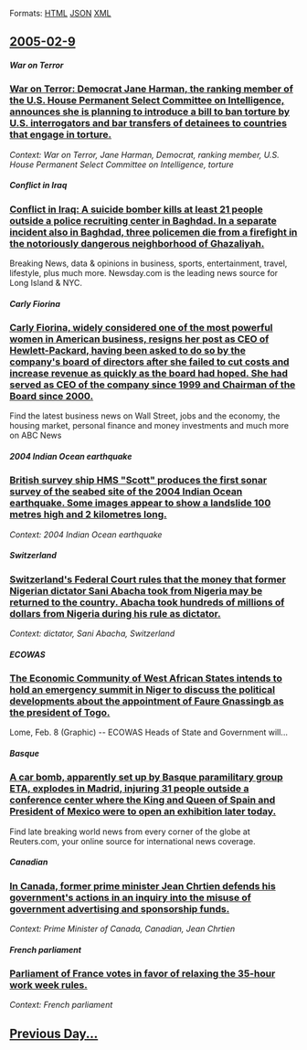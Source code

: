 
Formats: [HTML](2005/02/9/index.html)  [JSON](2005/02/9/index.json)  [XML](2005/02/9/index.xml)  

## [2005-02-9](/news/2005/02/9/index.md)

##### War on Terror
### [ War on Terror: Democrat Jane Harman, the ranking member of the U.S. House Permanent Select Committee on Intelligence, announces she is planning to introduce a bill to ban torture by U.S. interrogators and bar transfers of detainees to countries that engage in torture. ](/news/2005/02/9/war-on-terror-democrat-jane-harman-the-ranking-member-of-the-u-s-house-permanent-select-committee-on-intelligence-announces-she-is-plan.md)
_Context: War on Terror, Jane Harman, Democrat, ranking member, U.S. House Permanent Select Committee on Intelligence, torture_

##### Conflict in Iraq
### [ Conflict in Iraq: A suicide bomber kills at least 21 people outside a police recruiting center in Baghdad. In a separate incident also in Baghdad, three policemen die from a firefight in the notoriously dangerous neighborhood of Ghazaliyah. ](/news/2005/02/9/conflict-in-iraq-a-suicide-bomber-kills-at-least-21-people-outside-a-police-recruiting-center-in-baghdad-in-a-separate-incident-also-in-b.md)
Breaking News, data &amp; opinions in business, sports, entertainment, travel, lifestyle, plus much more. Newsday.com is the leading news source for Long Island &amp; NYC.

##### Carly Fiorina
### [ Carly Fiorina, widely considered one of the most powerful women in American business, resigns her post as CEO of Hewlett-Packard, having been asked to do so by the company's board of directors after she failed to cut costs and increase revenue as quickly as the board had hoped. She had served as CEO of the company since 1999 and Chairman of the Board since 2000. ](/news/2005/02/9/carly-fiorina-widely-considered-one-of-the-most-powerful-women-in-american-business-resigns-her-post-as-ceo-of-hewlett-packard-having-be.md)
Find the latest business news on Wall Street, jobs and the economy, the housing market, personal finance and money investments and much more on ABC News

##### 2004 Indian Ocean earthquake
### [ British survey ship HMS "Scott" produces the first sonar survey of the seabed site of the 2004 Indian Ocean earthquake. Some images appear to show a landslide 100 metres high and 2 kilometres long. ](/news/2005/02/9/british-survey-ship-hms-scott-produces-the-first-sonar-survey-of-the-seabed-site-of-the-2004-indian-ocean-earthquake-some-images-appear.md)
_Context: 2004 Indian Ocean earthquake_

##### Switzerland
### [ Switzerland's Federal Court rules that the money that former Nigerian dictator Sani Abacha took from Nigeria may be returned to the country. Abacha took hundreds of millions of dollars from Nigeria during his rule as dictator. ](/news/2005/02/9/switzerland-s-federal-court-rules-that-the-money-that-former-nigerian-dictator-sani-abacha-took-from-nigeria-may-be-returned-to-the-country.md)
_Context: dictator, Sani Abacha, Switzerland_

##### ECOWAS
### [ The Economic Community of West African States intends to hold an emergency summit in Niger to discuss the political developments about the appointment of Faure Gnassingb as the president of Togo. ](/news/2005/02/9/the-economic-community-of-west-african-states-intends-to-hold-an-emergency-summit-in-niger-to-discuss-the-political-developments-about-the.md)
Lome, Feb. 8 (Graphic) -- ECOWAS Heads of State and Government will...

##### Basque
### [ A car bomb, apparently set up by Basque paramilitary group ETA, explodes in Madrid, injuring 31 people outside a conference center where the King and Queen of Spain and President of Mexico were to open an exhibition later today. ](/news/2005/02/9/a-car-bomb-apparently-set-up-by-basque-paramilitary-group-eta-explodes-in-madrid-injuring-31-people-outside-a-conference-center-where-th.md)
Find late breaking world news from every corner of the globe at Reuters.com, your online source for international news coverage.

##### Canadian
### [ In Canada, former prime minister Jean Chrtien defends his government's actions in an inquiry into the misuse of government advertising and sponsorship funds. ](/news/2005/02/9/in-canada-former-prime-minister-jean-chretien-defends-his-government-s-actions-in-an-inquiry-into-the-misuse-of-government-advertising-and.md)
_Context: Prime Minister of Canada, Canadian, Jean Chrtien_

##### French parliament
### [ Parliament of France votes in favor of relaxing the 35-hour work week rules. ](/news/2005/02/9/parliament-of-france-votes-in-favor-of-relaxing-the-35-hour-work-week-rules.md)
_Context: French parliament_

## [Previous Day...](/news/2005/02/8/index.md)

